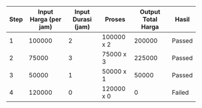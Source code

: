 | Step | Input Harga (per jam) | Input Durasi (jam) | Proses           | Output Total Harga | Hasil          |
|------|------------------------|---------------------|------------------|---------------------|------------     |
| 1    | 100000                | 2                   | 100000 x 2       | 200000              | Passed           |
| 2    | 75000                 | 3                   | 75000 x 3        | 225000              | Passed           |
| 3    | 50000                 | 1                   | 50000 x 1        | 50000               | Passed           |
| 4    | 120000                | 0                   | 120000 x 0       | 0                   | Failed           |
